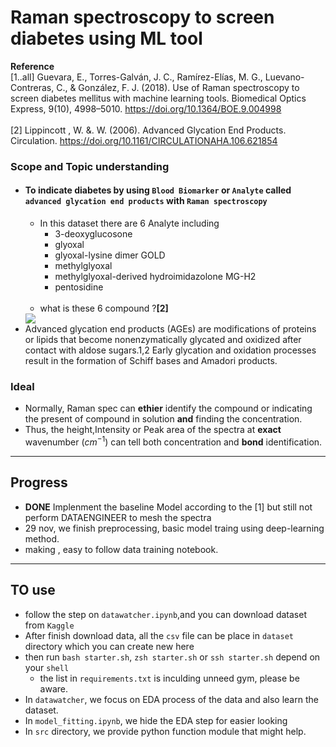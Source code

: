# Raman spectroscopy to screen diabetes using ML tool

**Reference** 
<br>[1..all]  Guevara, E., Torres-Galván, J. C., Ramírez-Elías, M. G., Luevano-Contreras, C., & González, F. J. (2018). Use of Raman spectroscopy to screen diabetes mellitus with machine learning tools. Biomedical Optics Express, 9(10), 4998–5010. https://doi.org/10.1364/BOE.9.004998
<br><br>[2] Lippincott , W. &. W. (2006). Advanced Glycation End Products. Circulation. https://doi.org/10.1161/CIRCULATIONAHA.106.621854

### Scope and Topic understanding
- #### To indicate diabetes by using `Blood Biomarker` or `Analyte` called `advanced glycation end products` with `Raman spectroscopy`
    - In this dataset there are 6 Analyte including
        - 3-deoxyglucosone
        - glyoxal
        - glyoxal-lysine dimer GOLD
        - methylglyoxal
        - methylglyoxal-derived hydroimidazolone MG-H2
        - pentosidine
    <br><br>
    - what is these 6 compound ?**[2]**<br>
    <img src = 'https://www.ahajournals.org/cms/asset/838a5e28-bbae-46fd-8a56-7f87c632167c/13ff1.jpg'>
- Advanced glycation end products (AGEs) are modifications of proteins or lipids that become nonenzymatically glycated and oxidized after contact with aldose sugars.1,2 Early glycation and oxidation processes result in the formation of Schiff bases and Amadori products. 
### Ideal
- Normally, Raman spec can **ethier** identify the compound or indicating the present of compound in solution **and** finding the concentration.
- Thus, the height,Intensity or Peak area  of the spectra at **exact** wavenumber ($cm^{-1}$) can tell both concentration and **bond** identification.

-----------------------------------------

## Progress 

- **DONE** Implenment the baseline Model according to the [1] but still not perform DATAENGINEER to mesh the spectra 
- 29 nov, we finish preprocessing, basic model traing using deep-learning method.
- making , easy to follow data training notebook.

----------------------------------------------


## TO use

- follow the step on `datawatcher.ipynb`,and you can download dataset from `Kaggle` 
- After finish download data, all the `csv` file can be place in `dataset` directory which you can create new here
- then run `bash starter.sh`, `zsh starter.sh` or `ssh starter.sh` depend on your `shell`
    - the list in `requirements.txt` is inculding unneed gym, please be aware.
- In `datawatcher`, we focus on EDA process of the data and also learn the dataset.
- In `model_fitting.ipynb`, we hide the EDA step for easier looking
- In `src` directory, we provide python function module that might help.